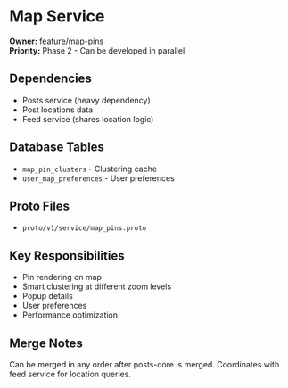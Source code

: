 # Map Service

**Owner:** feature/map-pins  
**Priority:** Phase 2 - Can be developed in parallel

## Dependencies
- Posts service (heavy dependency)
- Post locations data
- Feed service (shares location logic)

## Database Tables
- `map_pin_clusters` - Clustering cache
- `user_map_preferences` - User preferences

## Proto Files
- `proto/v1/service/map_pins.proto`

## Key Responsibilities
- Pin rendering on map
- Smart clustering at different zoom levels
- Popup details
- User preferences
- Performance optimization

## Merge Notes
Can be merged in any order after posts-core is merged.
Coordinates with feed service for location queries.